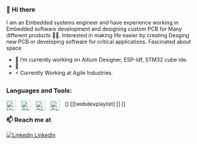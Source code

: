### 👋 Hi there 
I am an Embedded systems engineer and have experience working in Embedded software development and designing custom PCB for Many different products 👨‍💻. Interested in making life easier by creating Desging new PCB or developing software for critical applications. Fascinated about space.


- 🔭 I’m currently working on Altium Designer, ESP-Idf, STM32 cube ide.
- 🍔 
- ⚡ Currently Working at Agile Industries.


### Languages and Tools:

[<img align="left" alt="Visual Studio Code" width="26px" src="https://cdn.jsdelivr.net/gh/devicons/devicon/icons/vscode/vscode-original.svg" style="padding-right:10px;" />]
[<img align="left" alt="Git" width="26px" src="https://cdn.jsdelivr.net/gh/devicons/devicon/icons/git/git-original.svg" style="padding-right:10px;" />][webdevplaylist]
[<img align="left" alt="GitHub" width="26px" src="https://user-images.githubusercontent.com/3369400/139447912-e0f43f33-6d9f-45f8-be46-2df5bbc91289.png" style="padding-right:10px;" />]
[<img align="left" alt="GitHub" width="26px" src="https://user-images.githubusercontent.com/3369400/139448065-39a229ba-4b06-434b-bc67-616e2ed80c8f.png" style="padding-right:10px;" />]



### 📫 Reach me at 
[![Linkedin](https://i.stack.imgur.com/gVE0j.png) LinkedIn](https://www.linkedin.com/in/mohannad-alzaatreh/)
